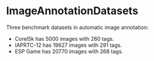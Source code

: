 # ImageAnnotationDatasets
 
 Three benchmark datasets in automatic image annotation:
 
 - Corel5k has 5000 images with 260 tags. 
 - IAPRTC-12 has 19627 images with 291 tags. 
 - ESP Game has 20770  images with 268 tags.
